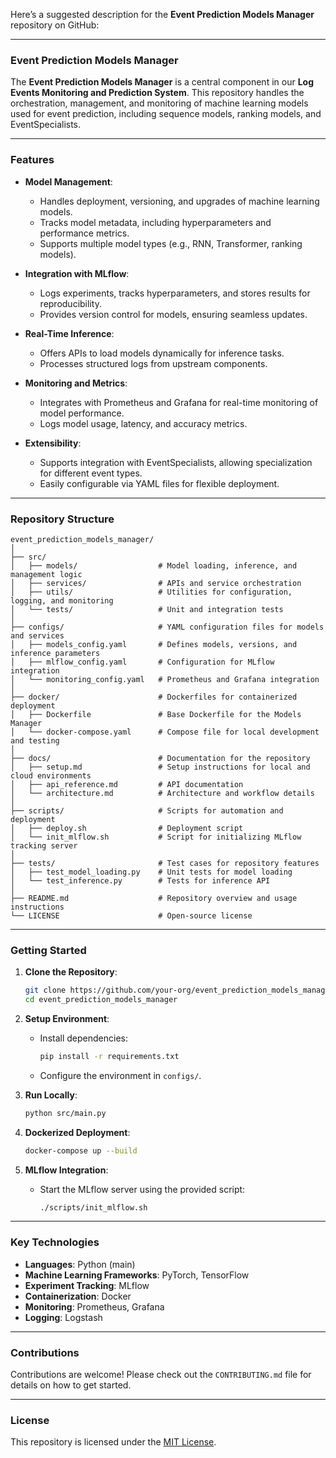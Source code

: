 Here’s a suggested description for the **Event Prediction Models Manager** repository on GitHub:

---

### **Event Prediction Models Manager**

The **Event Prediction Models Manager** is a central component in our **Log Events Monitoring and Prediction System**. This repository handles the orchestration, management, and monitoring of machine learning models used for event prediction, including sequence models, ranking models, and EventSpecialists.

---

### **Features**
- **Model Management**:
  - Handles deployment, versioning, and upgrades of machine learning models.
  - Tracks model metadata, including hyperparameters and performance metrics.
  - Supports multiple model types (e.g., RNN, Transformer, ranking models).

- **Integration with MLflow**:
  - Logs experiments, tracks hyperparameters, and stores results for reproducibility.
  - Provides version control for models, ensuring seamless updates.

- **Real-Time Inference**:
  - Offers APIs to load models dynamically for inference tasks.
  - Processes structured logs from upstream components.

- **Monitoring and Metrics**:
  - Integrates with Prometheus and Grafana for real-time monitoring of model performance.
  - Logs model usage, latency, and accuracy metrics.

- **Extensibility**:
  - Supports integration with EventSpecialists, allowing specialization for different event types.
  - Easily configurable via YAML files for flexible deployment.

---

### **Repository Structure**
```
event_prediction_models_manager/
│
├── src/
│   ├── models/                  # Model loading, inference, and management logic
│   ├── services/                # APIs and service orchestration
│   ├── utils/                   # Utilities for configuration, logging, and monitoring
│   └── tests/                   # Unit and integration tests
│
├── configs/                     # YAML configuration files for models and services
│   ├── models_config.yaml       # Defines models, versions, and inference parameters
│   ├── mlflow_config.yaml       # Configuration for MLflow integration
│   └── monitoring_config.yaml   # Prometheus and Grafana integration
│
├── docker/                      # Dockerfiles for containerized deployment
│   ├── Dockerfile               # Base Dockerfile for the Models Manager
│   └── docker-compose.yaml      # Compose file for local development and testing
│
├── docs/                        # Documentation for the repository
│   ├── setup.md                 # Setup instructions for local and cloud environments
│   ├── api_reference.md         # API documentation
│   └── architecture.md          # Architecture and workflow details
│
├── scripts/                     # Scripts for automation and deployment
│   ├── deploy.sh                # Deployment script
│   └── init_mlflow.sh           # Script for initializing MLflow tracking server
│
├── tests/                       # Test cases for repository features
│   ├── test_model_loading.py    # Unit tests for model loading
│   └── test_inference.py        # Tests for inference API
│
├── README.md                    # Repository overview and usage instructions
└── LICENSE                      # Open-source license
```

---

### **Getting Started**
1. **Clone the Repository**:
   ```bash
   git clone https://github.com/your-org/event_prediction_models_manager.git
   cd event_prediction_models_manager
   ```

2. **Setup Environment**:
   - Install dependencies:
     ```bash
     pip install -r requirements.txt
     ```
   - Configure the environment in `configs/`.

3. **Run Locally**:
   ```bash
   python src/main.py
   ```

4. **Dockerized Deployment**:
   ```bash
   docker-compose up --build
   ```

5. **MLflow Integration**:
   - Start the MLflow server using the provided script:
     ```bash
     ./scripts/init_mlflow.sh
     ```

---

### **Key Technologies**
- **Languages**: Python (main)
- **Machine Learning Frameworks**: PyTorch, TensorFlow
- **Experiment Tracking**: MLflow
- **Containerization**: Docker
- **Monitoring**: Prometheus, Grafana
- **Logging**: Logstash

---

### **Contributions**
Contributions are welcome! Please check out the `CONTRIBUTING.md` file for details on how to get started.

---

### **License**
This repository is licensed under the [MIT License](LICENSE).
